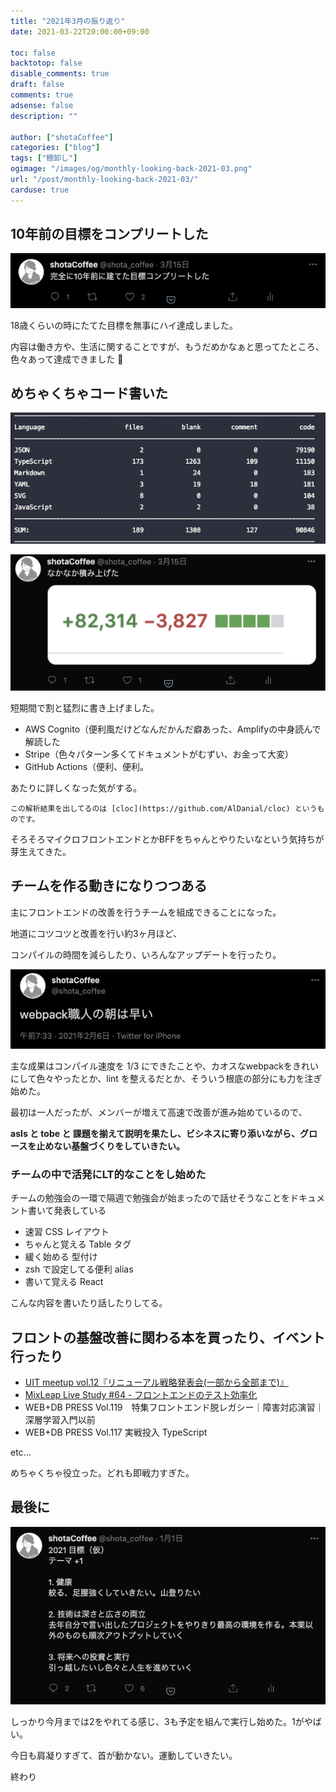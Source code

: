 ```yaml
---
title: "2021年3月の振り返り"
date: 2021-03-22T20:00:00+09:00

toc: false
backtotop: false
disable_comments: true
draft: false
comments: true
adsense: false
description: ""

author: ["shotaCoffee"]
categories: ["blog"]
tags: ["棚卸し"]
ogimage: "/images/og/monthly-looking-back-2021-03.png"
url: "/post/monthly-looking-back-2021-03/"
carduse: true
---
```


## 10年前の目標をコンプリートした

![images/Untitled.png](images/Untitled.png)

18歳くらいの時にたてた目標を無事にハイ達成しました。

内容は働き方や、生活に関することですが、もうだめかなぁと思ってたところ、色々あって達成できました 🙌

## めちゃくちゃコード書いた

![images/Untitled%201.png](images/Untitled%201.png)

![images/Untitled%202.png](images/Untitled%202.png)

短期間で割と猛烈に書き上げました。

- AWS Cognito（便利風だけどなんだかんだ癖あった、Amplifyの中身読んで解読した
- Stripe（色々パターン多くてドキュメントがむずい、お金って大変）
- GitHub Actions（便利、便利。

あたりに詳しくなった気がする。

`この解析結果を出してるのは [cloc](https://github.com/AlDanial/cloc) というものです。`

そろそろマイクロフロントエンドとかBFFをちゃんとやりたいなという気持ちが芽生えてきた。

## チームを作る動きになりつつある

主にフロントエンドの改善を行うチームを組成できることになった。

地道にコツコツと改善を行い約3ヶ月ほど、

コンパイルの時間を減らしたり、いろんなアップデートを行ったり。

![images/Untitled%203.png](images/Untitled%203.png)

主な成果はコンパイル速度を 1/3 にできたことや、カオスなwebpackをきれいにして色々やったとか、lint を整えるだとか、そういう根底の部分にも力を注ぎ始めた。

最初は一人だったが、メンバーが増えて高速で改善が進み始めているので、

**asIs と tobe と 課題を揃えて説明を果たし、ビシネスに寄り添いながら、グロースを止めない基盤づくりをしていきたい。**

### チームの中で活発にLT的なことをし始めた

チームの勉強会の一環で隔週で勉強会が始まったので話せそうなことをドキュメント書いて発表している

- 速習 CSS レイアウト
- ちゃんと覚える Table タグ
- 緩く始める 型付け
- zsh で設定してる便利 alias
- 書いて覚える React

こんな内容を書いたり話したりしてる。

## フロントの基盤改善に関わる本を買ったり、イベント行ったり

- [UIT meetup vol.12『リニューアル戦略発表会(一部から全部まで)』](https://uit.connpass.com/event/201312/)
- [MixLeap Live Study #64 - フロントエンドのテスト効率化](https://yahoo-osaka.connpass.com/event/201930/)
- WEB+DB PRESS Vol.119　特集フロントエンド脱レガシー｜障害対応演習｜深層学習入門以前
- WEB+DB PRESS Vol.117 実戦投入 TypeScript

etc...

めちゃくちゃ役立った。どれも即戦力すぎた。

## 最後に

![images/Untitled%204.png](images/Untitled%204.png)

しっかり今月までは2をやれてる感じ、3も予定を組んで実行し始めた。1がやばい。

今日も肩凝りすぎて、首が動かない。運動していきたい。

終わり
